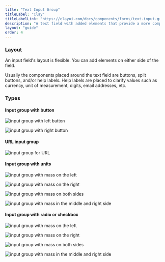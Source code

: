 ```yaml
---
title: "Text Input Group"
titleLabel: "Clay"
titleLabelLink: "https://clayui.com/docs/components/forms/text-input-group.html"
description: "A text field with added elements that provide a more complex input structure."
layout: "guide"
order: 4
---
```




### Layout
An input field's layout is flexible. You can add elements on either side of the field.

Usually the components placed around the text field are buttons, split buttons, and/or help labels. Help labels are placed to clarify values such as currency, unit of measurement, digits, email addresses, etc.

### Types

#### Input group with button

![input group with left button](../../../images/InputGroupButtonLeft.jpg)

![input group with right button](../../../images/InputGroupButtonRight.jpg)

#### URL input group

![input group for URL](../../../images/InputGroupUrl.jpg)

#### Input group with units

![input group with mass on the left](../../../images/InputGroupAddonLeftPlaceholder.jpg)

![input group with mass on the right](../../../images/InputGroupAddonRight.jpg)

![input group with mass on both sides](../../../images/InputGroupAddonLeftAddonRight.jpg)

![input group with mass in the middle and right side](../../../images/InputGroupInsert.jpg)


#### Input group with radio or checkbox

![input group with mass on the left](../../../images/InputGroupCheckboxLeft.jpg)

![input group with mass on the right](../../../images/InputGroupCheckboxLeftActive.jpg)

![input group with mass on both sides](../../../images/InputGroupRadioLeft.jpg)

![input group with mass in the middle and right side](../../../images/InputGroupRadioLeftActive.jpg)

